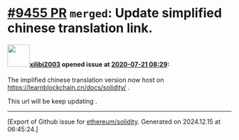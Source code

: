 # [\#9455 PR](https://github.com/ethereum/solidity/pull/9455) `merged`: Update simplified chinese translation link.

#### <img src="https://avatars.githubusercontent.com/u/1132399?u=7cefa7125f34cd79fd1e5b83f6ba080d4dd02cf2&v=4" width="50">[xilibi2003](https://github.com/xilibi2003) opened issue at [2020-07-21 08:29](https://github.com/ethereum/solidity/pull/9455):

The implified chinese translation version now host on https://learnblockchain.cn/docs/solidity/ .  

This url will be keep updating .




-------------------------------------------------------------------------------



[Export of Github issue for [ethereum/solidity](https://github.com/ethereum/solidity). Generated on 2024.12.15 at 06:45:24.]
